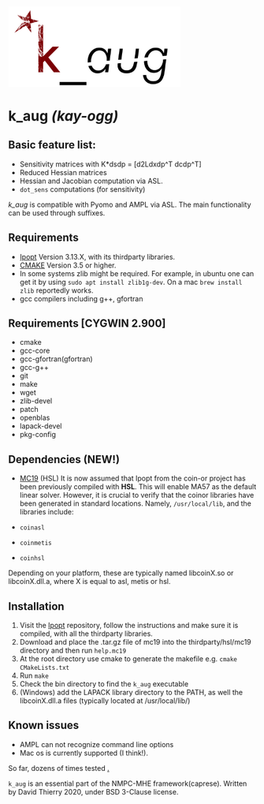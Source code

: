 <img src="/docs/kauglogo.png" alt="Drawing" width="350px"/>

# k\_aug *(kay-ogg)*

## Basic feature list:

 * Sensitivity matrices with K*dsdp = [d2Ldxdp^T dcdp^T]
 * Reduced Hessian  matrices
 * Hessian and Jacobian computation via ASL.
 * `dot_sens` computations (for sensitivity)
 
*k\_aug* is compatible with Pyomo and AMPL via ASL. The main functionality can be used through suffixes. 

## Requirements
 * [Ipopt](https://github.com/coin-or/Ipopt) Version 3.13.X, with its thirdparty libraries.
 * [CMAKE](https://cmake.org/) Version 3.5 or higher.
 * In some systems zlib might be required. For example, in ubuntu one can get it by using `sudo apt install zlib1g-dev`. On a mac `brew install zlib` reportedly works.
 * gcc compilers including g++, gfortran
 
## Requirements [CYGWIN 2.900]
 * cmake
 * gcc-core
 * gcc-gfortran(gfortran)
 * gcc-g++
 * git
 * make
 * wget
 * zlib-devel
 * patch
 * openblas
 * lapack-devel
 * pkg-config


## Dependencies (NEW!)
 * [MC19](http://www.hsl.rl.ac.uk/download/MC19/1.0.0/a/) (HSL)
It is now assumed that Ipopt from the coin-or project has been previously compiled with **HSL**.
This will enable MA57 as the default linear solver.
However, it is crucial to verify that the coinor libraries have been generated in standard locations.
Namely, `/usr/local/lib`, and the libraries include: 

 * `coinasl`
 * `coinmetis`
 * `coinhsl`
 
Depending on your platform, these are typically named libcoinX.so or libcoinX.dll.a, where X is equal to asl, metis or hsl.

## Installation
 1. Visit the [Ipopt](https://github.com/coin-or/Ipopt) repository, follow the instructions and make sure it is compiled, with all the thirdparty libraries.
 1. Download and place the .tar.gz file of mc19 into the thirdparty/hsl/mc19 directory and then run `help.mc19`
 3. At the root directory use cmake to generate the makefile e.g. `cmake CMakeLists.txt`
 4. Run `make`
 5. Check the bin directory to find the `k_aug` executable
 6. (Windows) add the LAPACK library directory to the PATH, as well the libcoinX.dll.a files (typically located at /usr/local/lib/)

## Known issues
 * AMPL can not recognize command line options
 * Mac os is currently supported (I think!).
 
So far, dozens of times tested
[.](https://giphy.com/gifs/kSlJtVrqxDYKk/html5)

`k_aug` is an essential part of the NMPC-MHE framework(caprese). Written by David Thierry 2020, under BSD 3-Clause license.


